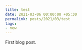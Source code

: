 ```yaml
---
title: test
date: 2021-03-06 00:00:00 +05:30
permalink: posts/2021/03/test
tags:
- new
---
```


First blog post. 

